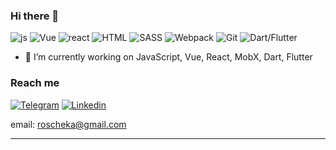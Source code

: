 

### Hi there 👋
![js](https://img.shields.io/badge/JavaScript-gold?style=for-the-badge&logo=javascript&labelColor=white)
![Vue](https://img.shields.io/badge/Vue-mediumseagreen?style=for-the-badge&logo=react&labelColor=white)
![react](https://img.shields.io/badge/React-maroon?style=for-the-badge&logo=react&labelColor=white)
![HTML](https://img.shields.io/badge/HTML-red?style=for-the-badge&logo=HTML5&labelColor=white)
![SASS](https://img.shields.io/badge/SASS-pink?style=for-the-badge&logo=SASS&labelColor=white)
![Webpack](https://img.shields.io/badge/Webpack-blue?style=for-the-badge&logo=webpack&labelColor=white)
![Git](https://img.shields.io/badge/GIT-red?style=for-the-badge&logo=git&labelColor=white)
![Dart/Flutter](https://img.shields.io/badge/DART-cyan?style=for-the-badge&logo=git&labelColor=white)


- 🔭 I’m currently working on JavaScript, Vue, React, MobX, Dart, Flutter

### **Reach me**

[![Telegram](https://img.shields.io/badge/TELEGRAM-blue?style=for-the-badge&logo=telegram&labelColor=white)](https://tlgg.ru/roscheka)
[![Linkedin](https://img.shields.io/badge/Linkedin-blue?style=for-the-badge&logo=Linkedin&labelColor=white&logoColor=blue)](https://www.linkedin.com/in/alexey-kagan/)

email: roscheka@gmail.com

*****

